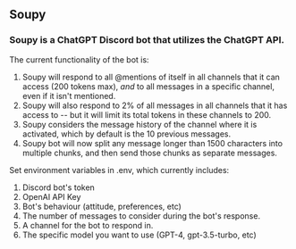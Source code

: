 ## Soupy 
### Soupy is a ChatGPT Discord bot that utilizes the ChatGPT API.

The current functionality of the bot is:

1. Soupy will respond to all @mentions of itself in all channels that it can access (200 tokens max), *and* to all messages in a specific channel, even if it isn't mentioned.
2. Soupy will also respond to 2% of all messages in all channels that it has access to -- but it will limit its total tokens in these channels to 200.
3. Soupy considers the message history of the channel where it is activated, which by default is the 10 previous messages.
4. Soupy bot will now split any message longer than 1500 characters into multiple chunks, and then send those chunks as separate messages.


Set environment variables in .env, which currently includes:

1. Discord bot's token
2. OpenAI API Key
3. Bot's behaviour (attitude, preferences, etc)
4. The number of messages to consider during the bot's response.
5. A channel for the bot to respond in.
6. The specific model you want to use (GPT-4, gpt-3.5-turbo, etc)







